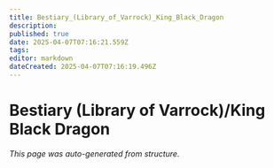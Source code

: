 ```yaml
---
title: Bestiary_(Library_of_Varrock)_King_Black_Dragon
description: 
published: true
date: 2025-04-07T07:16:21.559Z
tags: 
editor: markdown
dateCreated: 2025-04-07T07:16:19.496Z
---
```


# Bestiary (Library of Varrock)/King Black Dragon

*This page was auto-generated from structure.*